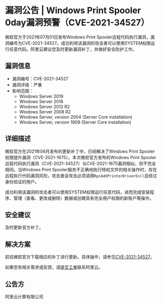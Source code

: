 # 漏洞公告 \| Windows Print Spooler 0day漏洞预警（CVE-2021-34527）

微软官方于2021年07月01日发布Windows Print Spooler远程代码执行漏洞，漏洞编号为CVE-2021-34527。成功利用该漏洞的攻击者可以使用SYSTEM权限运行任意代码。阿里云建议您及时更新漏洞补丁，并做好安全防护工作。

## 漏洞信息

-   漏洞编号：CVE-2021-34527
-   漏洞评级：严重
-   影响范围：
    -   Windows Server 2019
    -   Windows Server 2016
    -   Windows Server 2012 R2
    -   Windows Server 2008 R2
    -   Windows Server, version 2004 \(Server Core installation\)
    -   Windows Server, version 1909 \(Server Core installation\)

## 详细描述

微软官方在2021年06月发布的更新补丁中，已经解决了Windows Print Spooler权限提升漏洞（CVE-2021-1675）。本次微软官方发布的Windows Print Spooler远程代码执行漏洞（CVE-2021-34527）与CVE-2021-1675漏洞相似，但不完全相同。当Windows Print Spooler服务不正确地执行特权文件的相关操作时，存在远程执行代码漏洞风险，攻击者会攻击必须调用`RpcAddPrinterDriverEx()`且经过身份验证的用户。

成功利用该漏洞的攻击者可以使用SYSTEM权限运行任意代码，进而完成安装程序、管理（查看、更改或删除）数据或创建具有完全用户权限的新账户等操作。

## 安全建议

及时更新官方补丁。

## 解决方案

前往微软官方下载相应的补丁进行更新。具体操作，请参见[CVE-2021-34527](https://msrc.microsoft.com/update-guide/vulnerability/CVE-2021-34527)。

如果您有相关需求或反馈，请[提交工单](https://workorder-intl.console.aliyun.com/#/ticket/createIndex)联系阿里云。

## 公告方

阿里云计算有限公司

